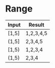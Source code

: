
# Range

|Input|Result|
|----------|---------|
|[1,5]| 1,2,3,4,5 |
|(1,5]| 2,3,4,5 |
|[1,5)| 1,2,3,4 |
|(1,5)| 2,3,4 |